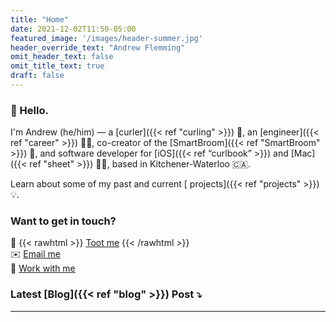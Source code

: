 ```yaml
---
title: "Home"
date: 2021-12-02T11:50-05:00
featured_image: '/images/header-summer.jpg'
header_override_text: "Andrew Flemming"
omit_header_text: false
omit_title_text: true
draft: false
---
```

### 👋 Hello.

I'm Andrew (he/him) — a 
[curler]({{< ref "curling" >}}) 🥌, an
[engineer]({{< ref "career" >}}) 👷‍♂, co-creator of the 
[SmartBroom]({{< ref "SmartBroom" >}}) 🧹, and software developer for
[iOS]({{< ref “curlbook” >}}) and [Mac]({{< ref "sheet" >}}) 👨‍💻, based in Kitchener-Waterloo 🇨🇦.

Learn about some of my past and current [ projects]({{< ref "projects" >}}) 💡.

### Want to get in touch?
🐘 {{< rawhtml >}}
<a rel="me" href="https://hachyderm.io/@aflemm">Toot me</a>
{{< /rawhtml >}} \
✉️ [Email me](mailto:contact@andrewflemming.net) \
💼 [Work with me](https://www.linkedin.com/in/andrew-flemming/)

### Latest [Blog]({{< ref "blog" >}}) Post ⤵&#xFE0E;

---
